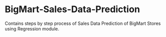 # BigMart-Sales-Data-Prediction
Contains steps by step process of Sales Data Prediction of BigMart Stores using Regression module.

